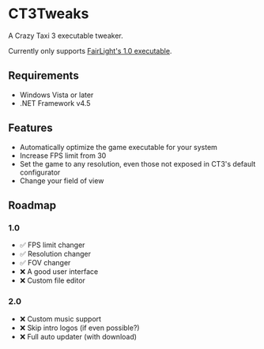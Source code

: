 CT3Tweaks
=========
A Crazy Taxi 3 executable tweaker.

Currently only supports [FairLight's 1.0 executable].

Requirements
--------
* Windows Vista or later
* .NET Framework v4.5

Features
--------
* Automatically optimize the game executable for your system
* Increase FPS limit from 30
* Set the game to any resolution, even those not exposed in CT3's default configurator
* Change your field of view

Roadmap
-------
### 1.0
* ✅ FPS limit changer
* ✅ Resolution changer
* ✅ FOV changer
* ❌ A good user interface
* ❌ Custom file editor
### 2.0
* ❌ Custom music support
* ❌ Skip intro logos (if even possible?)
* ❌ Full auto updater (with download)


[FairLight's 1.0 executable]: https://www.gamecopyworld.com/games/pc_crazy_taxi_3.shtml#Crazy%20Taxi%203%20v1.0%20[ENGLISH]%20Fixed%20EXE
